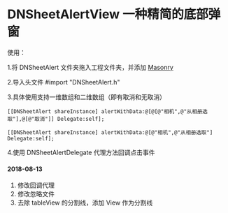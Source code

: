# DNSheetAlertView 一种精简的底部弹窗    

使用：    

1.将 DNSheetAlert 文件夹拖入工程文件夹，并添加 [Masonry](https://github.com/SnapKit/Masonry)     

2.导入头文件 #import "DNSheetAlert.h"    

3.具体使用支持一维数组和二维数组（即有取消和无取消）    
  <pre><code>[[DNSheetAlert shareInstance] alertWithData:@[@[@"相机",@"从相册选取"],@[@"取消"]] Delegate:self];</code></pre>    
  <pre><code>[[DNSheetAlert shareInstance] alertWithData:@[@"相机",@"从相册选取"] Delegate:self];</code></pre>
  

4.使用 DNSheetAlertDelegate 代理方法回调点击事件    
    
        
#### 2018-08-13    
1. 修改回调代理
2. 修改忽略文件
3. 去除 tableView 的分割线，添加 View 作为分割线

